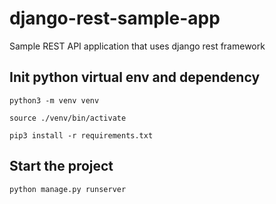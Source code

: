 # django-rest-sample-app
Sample REST API application that uses django rest framework


## Init python virtual env and dependency
`python3 -m venv venv`

`source ./venv/bin/activate`

`pip3 install -r requirements.txt`

## Start the project
`python manage.py runserver`